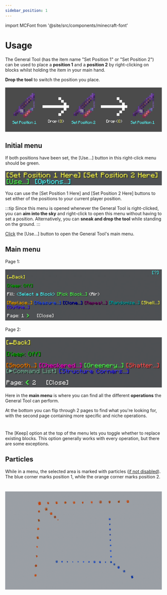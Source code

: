 ```yaml
---
sidebar_position: 1
---
```


import MCFont from '@site/src/components/minecraft-font'

# Usage

The General Tool (has the item name "Set Position 1" or "Set Position 2") can be used to place a **position 1** and a **position 2** by right-clicking on blocks whilst holding the item in your main hand.

**Drop the tool** to switch the position you place.<br></br>
![Drop the tool to switch between these two](img/position_swapping_instructions.png)
## Initial menu
If both positions have been set, the <MCFont color="green">[Use...]</MCFont> button in this right-click menu should be green.<br></br>
![The initial General Tool menu](img/initial_menu.png)

You can use the <MCFont color="yellow">[Set Position 1 Here]</MCFont> and <MCFont color="yellow">[Set Position 2 Here]</MCFont> buttons to set either of the positions to your current player position.

:::tip
Since this menu is opened whenever the General Tool is right-clicked, you can **aim into the sky** and right-click to open this menu without having to set a position. Alternatively, you can **sneak and drop the tool** while standing on the ground.
:::

[Click](../chat-menu-system) the <MCFont color="green">[Use...]</MCFont> button to open the General Tool's main menu.

## Main menu
Page 1:<br></br>
![The main General Tool menu page 1](img/main_menu_page_1.png)<br></br>
Page 2:<br></br>
![The main General Tool menu page 2](img/main_menu_page_2.png)

Here in the **main menu** is where you can find all the different **operations** the General Tool can perform.

At the bottom you can flip through 2 pages to find what you're looking for, with the second page containing more specific and niche operations.
#
The <MCFont color="#0aad02">[Keep]</MCFont> option at the top of the menu lets you toggle whether to replace existing blocks. This option generally works with every operation, but there are some exceptions.

## Particles
While in a menu, the selected area is marked with particles ([if not disabled](options#particle-outline)). The blue corner marks position 1, while the orange corner marks position 2.
#
![The area particles](img/position_particles.png)
